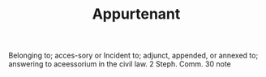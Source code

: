 ---
title: Appurtenant
permalink: "/definitions/appurtenant.html"
body: Belonging to; acces-sory or Incident to; adjunct, appended, or annexed to; answering
  to aceessorium in the civil law. 2 Steph. Comm. 30 note
published_at: '2018-07-07'
layout: post
---